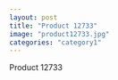 ```yaml
---
layout: post
title: "Product 12733"
image: "product12733.jpg"
categories: "category1"
---
```

Product 12733
